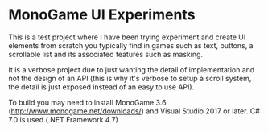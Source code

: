 # MonoGame UI Experiments

This is a test project where I have been trying experiment and create UI elements from scratch you typically find in games such as text, buttons, a scrollable list and its associated features such as masking.

It is a verbose project due to just wanting the detail of implementation and not the design of an API (this is why it's verbose to setup a scroll system, the detail is just exposed instead of an easy to use API).

To build you may need to install MonoGame 3.6 (http://www.monogame.net/downloads/) and Visual Studio 2017 or later. C# 7.0 is used (.NET Framework 4.7)